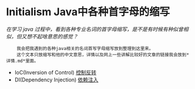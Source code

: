 # Initialism Java中各种首字母的缩写
*在学习 java 过程中，看到各种专业名词的首字母缩写，是不是有时候有种似曾相似，但又想不起啥意思的感觉？*
```$xslt
    我会把我遇到的各种java相关的名词首写字母缩写放到整理到这里来。
    这个文本只放缩写和他的中文意思，详情以及网上一些讲解比较好的文章的链接我会放到*详情.md*里面。

```
- IoC(Inversion of Control) [控制反转](http://www.cnblogs.com/DebugLZQ/archive/2013/06/05/3107957.html)
- DI(Dependency Injection) [依赖注入](http://www.cnblogs.com/DebugLZQ/archive/2013/06/05/3107957.html)



